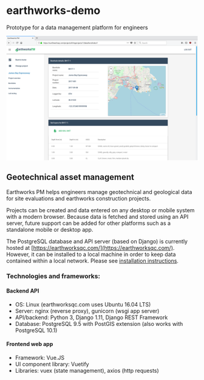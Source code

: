 # earthworks-demo
Prototype for a data management platform for engineers

![Earthworks PM screenshot](./Screenshot_20171215_102540.png)

## Geotechnical asset management
Earthworks PM helps engineers manage geotechnical and geological data for site evaluations and earthworks construction projects.

Projects can be created and data entered on any desktop or mobile system with a modern browser. Because data is fetched and stored using an API server, future support can be added for other platforms such as a standalone mobile or desktop app.

The PostgreSQL database and API server (based on Django) is currently hosted at [https://earthworksqc.com/](https://earthworksqc.com/). However, it can be installed to a local machine in order to keep data contained within a local network. Please see [installation instructions](./installation.md).

### Technologies and frameworks:
#### Backend API
* OS: Linux (earthworksqc.com uses Ubuntu 16.04 LTS)
* Server: nginx (reverse proxy), gunicorn (wsgi app server)
* API/backend: Python 3, Django 1.11, Django REST Framework
* Database: PostgreSQL 9.5 with PostGIS extension (also works with PostgreSQL 10.1)
#### Frontend web app
* Framework: Vue.JS
* UI component library: Vuetify
* Libraries: vuex (state management), axios (http requests)
